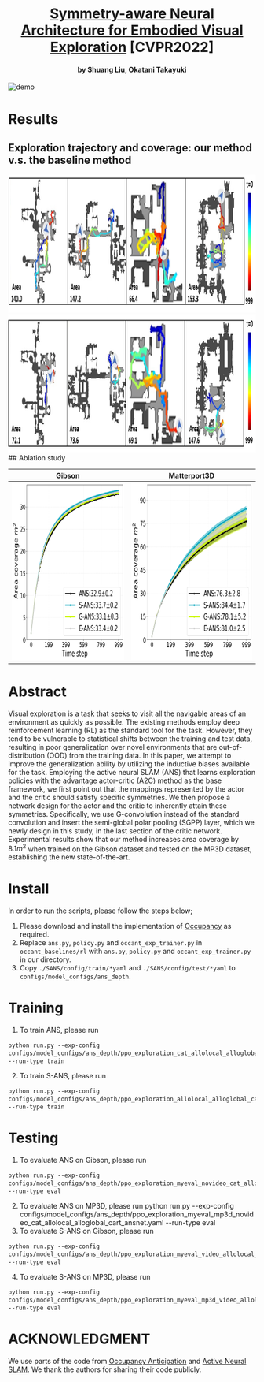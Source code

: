 <h1 align="center">
<a href="https://openaccess.thecvf.com/content/CVPR2022/papers/Liu_Symmetry-Aware_Neural_Architecture_for_Embodied_Visual_Exploration_CVPR_2022_paper.pdf">Symmetry-aware Neural Architecture for Embodied Visual Exploration</a> [CVPR2022] </h1>
<h4 align="center">by Shuang Liu, Okatani Takayuki</h4>

![demo](assets/mosquito.gif) 
# Results
## Exploration trajectory and coverage: our method v.s. the baseline method

<img src="assets/p4-path.png" width="1200" height="280">
<img src="assets/ans-path.png" width="1200" height="280">
## Ablation study
<!-- Gibson             |  Matterport3D
:-------------------------:|:-------------------------:
![ablation1](assets/overall_ansexactp4_paper_gibson.png) |  ![ablation2](assets/overall_ansexactp4_paper_mp3d.png) -->

Gibson             |  Matterport3D
:-------------------------:|:-------------------------:
<img src="assets/overall_ansexactp4_paper_gibson.png" width="360" height="360"> | <img src="assets/overall_ansexactp4_paper_mp3d.png" width="360" height="360">
<!-- <p align="middle">
  <img src="/assets/overall_ansexactp4_paper_gibson.png" width="350" />
  <img src="/assets/overall_ansexactp4_paper_mp3d.png" width="350" /> 
</p> -->


# Abstract
Visual exploration is a task that seeks to visit all the navigable areas of an environment as quickly as possible. The existing methods employ deep reinforcement learning (RL) as the standard tool for the task. However, they tend to be vulnerable to statistical shifts between the training and test
data, resulting in poor generalization over novel environments that are out-of-distribution (OOD) from the training data. In this paper, we attempt to improve the generalization ability by utilizing the inductive biases available for the task. Employing the active neural SLAM (ANS) that learns exploration policies with the advantage actor-critic (A2C) method as the base framework, we first point out that the mappings represented by the actor and the critic should satisfy specific symmetries. We then propose a network design for the actor and the critic to inherently attain these symmetries. Specifically, we use G-convolution instead of the standard convolution and insert the semi-global polar pooling (SGPP) layer, which we newly design in this study, in the last section of the critic network. Experimental results show that our method increases area coverage by $8.1m^2$ when trained on the Gibson dataset and tested on the MP3D
dataset, establishing the new state-of-the-art.
# Install
In order to run the scripts, please follow the steps below;
1. Please download and install the implementation of [Occupancy](https://github.com/facebookresearch/OccupancyAnticipation) as required.
2. Replace `ans.py`, `policy.py` and `occant_exp_trainer.py` in `occant_baselines/rl` with `ans.py`, `policy.py` and `occant_exp_trainer.py` in our directory.
3. Copy `./SANS/config/train/*yaml` and `./SANS/config/test/*yaml` to `configs/model_configs/ans_depth`.

# Training
1. To train ANS, please run 
```
python run.py --exp-config configs/model_configs/ans_depth/ppo_exploration_cat_allolocal_alloglobal_cart_ansnet.yaml --run-type train
```
2. To train S-ANS, please run 
```
python run.py --exp-config configs/model_configs/ans_depth/ppo_exploration_allolocal_alloglobal_cart_ansnetexact_shareconv_rllocal__actorBP_criticBPGPP.yaml --run-type train
```
# Testing
1. To evaluate ANS on Gibson, please run
```
python run.py --exp-config configs/model_configs/ans_depth/ppo_exploration_myeval_novideo_cat_allolocal_alloglobal_cart_ansnet.yaml --run-type eval
```
2. To evaluate ANS on MP3D, please run
python run.py --exp-config configs/model_configs/ans_depth/ppo_exploration_myeval_mp3d_novideo_cat_allolocal_alloglobal_cart_ansnet.yaml --run-type eval
3. To evaluate S-ANS on Gibson, please run
```
python run.py --exp-config configs/model_configs/ans_depth/ppo_exploration_myeval_video_allolocal_alloglobal_cart_ansnetexact_shareconv_rllocal__actorBP_criticBPGPP.yaml --run-type eval
```
4. To evaluate S-ANS on MP3D, please run
```
python run.py --exp-config configs/model_configs/ans_depth/ppo_exploration_myeval_mp3d_video_allolocal_alloglobal_cart_ansnetexact_shareconv_rllocal__actorBP_criticBPGPP.yaml --run-type eval
```
# ACKNOWLEDGMENT
We use parts of the code from [Occupancy Anticipation](https://github.com/facebookresearch/OccupancyAnticipation) and [Active Neural SLAM](https://github.com/devendrachaplot/Neural-SLAM). We thank the authors for sharing their code publicly.
